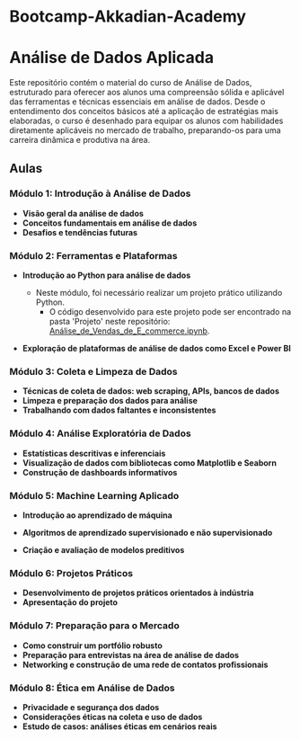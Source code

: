 # Bootcamp-Akkadian-Academy

# Análise de Dados Aplicada

Este repositório contém o material do curso de Análise de Dados, estruturado para oferecer aos alunos uma compreensão sólida e aplicável das ferramentas e técnicas essenciais em análise de dados. Desde o entendimento dos conceitos básicos até a aplicação de estratégias mais elaboradas, o curso é desenhado para equipar os alunos com habilidades diretamente aplicáveis no mercado de trabalho, preparando-os para uma carreira dinâmica e produtiva na área.

## Aulas

### Módulo 1: Introdução à Análise de Dados

- **Visão geral da análise de dados**
- **Conceitos fundamentais em análise de dados**
- **Desafios e tendências futuras**

### Módulo 2: Ferramentas e Plataformas

- **Introdução ao Python para análise de dados**
  - Neste módulo, foi necessário realizar um projeto prático utilizando Python.
      - O código desenvolvido para este projeto pode ser encontrado na pasta 'Projeto' neste repositório: [Análise_de_Vendas_de_E_commerce.ipynb](Análise_de_Vendas_de_E_commerce.ipynb).

- **Exploração de plataformas de análise de dados como Excel e Power BI**
 
### Módulo 3: Coleta e Limpeza de Dados

- **Técnicas de coleta de dados: web scraping, APIs, bancos de dados**
- **Limpeza e preparação dos dados para análise**
- **Trabalhando com dados faltantes e inconsistentes**
 
### Módulo 4: Análise Exploratória de Dados

- **Estatísticas descritivas e inferenciais**
- **Visualização de dados com bibliotecas como Matplotlib e Seaborn**
- **Construção de dashboards informativos**
  
### Módulo 5: Machine Learning Aplicado

- **Introdução ao aprendizado de máquina**
 
- **Algoritmos de aprendizado supervisionado e não supervisionado**
- **Criação e avaliação de modelos preditivos**
 
### Módulo 6: Projetos Práticos

- **Desenvolvimento de projetos práticos orientados à indústria**
- **Apresentação do projeto**
  
### Módulo 7: Preparação para o Mercado

- **Como construir um portfólio robusto**
- **Preparação para entrevistas na área de análise de dados**
- **Networking e construção de uma rede de contatos profissionais**
 
### Módulo 8: Ética em Análise de Dados

- **Privacidade e segurança dos dados**
- **Considerações éticas na coleta e uso de dados**
- **Estudo de casos: análises éticas em cenários reais**
  
